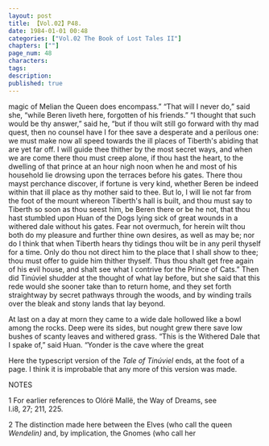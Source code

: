 ```yaml
---
layout: post
title: 【Vol.02】P48.
date: 1984-01-01 00:48
categories: ["Vol.02 The Book of Lost Tales II"]
chapters: [""]
page_num: 48
characters: 
tags: 
description: 
published: true
---
```


<p style="text-indent: 0;">
magic of Melian the Queen does encompass.” “That will I never do,” said she, “while Beren liveth here, forgotten of his friends.” “I thought that such would be thy answer,” said he, “but if thou wilt still go forward with thy mad quest, then no counsel have I for thee save a desperate and a perilous one: we must make now all speed towards the ill places of Tiberth's abiding that are yet far off. I will guide thee thither by the most secret ways, and when we are come there thou must creep alone, if thou hast the heart, to the dwelling of that prince at an hour nigh noon when he and most of his household lie drowsing upon the terraces before his gates. There thou mayst perchance discover, if fortune is very kind, whether Beren be indeed within that ill place as thy mother said to thee. But lo, I will lie not far from the foot of the mount whereon Tiberth's hall is built, and thou must say to Tiberth so soon as thou seest him, be Beren there or be he not, that thou hast stumbled upon Huan of the Dogs lying sick of great wounds in a withered dale without his gates. Fear not overmuch, for herein wilt thou both do my pleasure and further thine own desires, as well as may be; nor do I think that when Tiberth hears thy tidings thou wilt be in any peril thyself for a time. Only do thou not direct him to the place that I shall show to thee; thou must offer to guide him thither thyself. Thus thou shalt get free again of his evil house, and shalt see what I contrive for the Prince of Cats.” Then did Tinúviel shudder at the thought of what lay before, but she said that this rede would she sooner take than to return home, and they set forth straightway by secret pathways through the woods, and by winding trails over the bleak and stony lands that lay beyond.
</p>

At last on a day at morn they came to a wide dale hollowed like a bowl among the rocks. Deep were its sides, but nought grew there save low bushes of scanty leaves and withered grass. “This is the Withered Dale that I spake of,” said Huan. “Yonder is the cave where the great

Here the typescript version of the <I>Tale of Tinúviel </I>ends, at the foot of a page. I think it is improbable that any more of this version was made.

NOTES

1     For earlier references to Olórë Mallë, the Way of Dreams, see<BR>I.i8, 27; 211, 225.

2   The distinction made here between the Elves (who call the queen<BR><I>Wendelin)   </I>and,   by   implication,   the   Gnomes   (who   call   her

